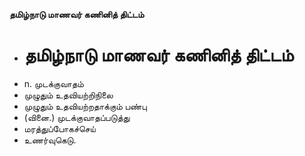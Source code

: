 **தமிழ்நாடு மாணவர் கணினித் திட்டம்**
- # தமிழ்நாடு மாணவர் கணினித் திட்டம்
- n. முடக்குவாதம்
- முழுதும் உதவியற்றிநிலை
- முழுதும் உதவியற்றதாக்கும் பண்பு
- (வினை.) முடக்குவாதப்படுத்து
- மரத்துப்போகச்செய்
- உணர்வுகெடு.

